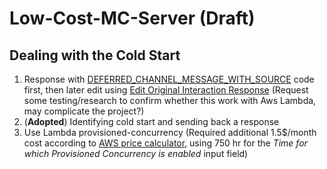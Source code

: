 # Low-Cost-MC-Server (Draft)

## Dealing with the Cold Start
1. Response with [
DEFERRED_CHANNEL_MESSAGE_WITH_SOURCE](https://discord.com/developers/docs/interactions/receiving-and-responding#interaction-response-object-interaction-callback-type) code first, then later edit using [Edit Original Interaction Response](https://discord.com/developers/docs/interactions/receiving-and-responding#edit-original-interaction-response)
(Request some testing/research to confirm whether this work with Aws Lambda, may complicate the project?)
2. (**Adopted**) Identifying cold start and sending back a response 
3. Use Lambda provisioned-concurrency (Required additional 1.5$/month cost according to [AWS price calculator](https://calculator.aws/#/createCalculator/Lambda), using 750 hr for the *Time for which Provisioned Concurrency is enabled* input field)

